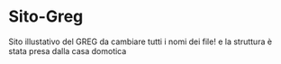 # Sito-Greg
Sito illustativo del GREG 
da cambiare tutti i nomi dei file! 
e la struttura è stata presa dalla casa domotica

